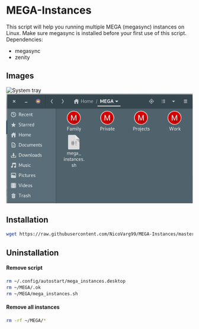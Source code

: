 # MEGA-Instances
This script will help you running multiple MEGA (megasync) instances on Linux.
Make sure megasync is installed before your first use of this script.
Dependencies:
  - megasync
  - zenity

## Images
![System tray](img/tray-png?raw=true "System tray")
![File manager](img/file-manager.png?raw=true "File manager")

## Installation
```bash
wget https://raw.githubusercontent.com/NicoVarg99/MEGA-Instances/master/mega_instances.sh && bash mega_instances.sh
```

## Uninstallation
#### Remove script
```bash
rm ~/.config/autostart/mega_instances.desktop
rm ~/MEGA/.ok
rm ~/MEGA/mega_instances.sh
```
#### Remove all instances
```bash
rm -rf ~/MEGA/*
```
